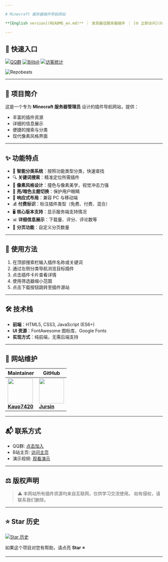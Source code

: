 ```yaml
---

# Minecraft 服务器插件导航网站

**[English version](README_en.md)** ｜ 发现最佳服务器插件 ｜ [🌐 立即访问](https://mcplugin.netlify.app/)

---
```


## 🔗 快速入口

[![QQ群](https://img.shields.io/badge/QQ群-684957856-blue?style=flat\&logo=QQ)](https://qm.qq.com/q/Ghue9KRxi8)
[![Bilibili](https://img.shields.io/badge/Bilibili-演示视频-%23FB7299?style=flat\&logo=bilibili)](https://www.bilibili.com/video/BV1wZvPzXENR)
[![访客统计](https://api.visitorbadge.io/api/combined?path=https%3A%2F%2Fgithub.com%2FKauo7420%2FKauo7420\&label=Visitors\&countColor=%23263759\&style=flat)](https://visitorbadge.io/)

![Repobeats](https://repobeats.axiom.co/api/embed/f16b160ea419610190dff30d327b56ad37f2e86e.svg "Repobeats analytics image")

---

## 📖 项目简介

这是一个专为 **Minecraft 服务器管理员** 设计的插件导航网站，提供：

* 丰富的插件资源
* 详细的信息展示
* 便捷的搜索与分类
* 现代像素风格界面

---

## ✨ 功能特点

* 🎯 **智能分类系统**：按照功能类型分类，快速查找
* 🔍 **关键词搜索**：精准定位所需插件
* 🎨 **像素风格设计**：撞色与像素美学，视觉冲击力强
* 🌙 **亮/暗色主题切换**：保护用户眼睛
* 📱 **响应式布局**：兼容 PC 与移动端
* 💰 **付费标识**：标注插件类型（免费、付费、混合）
* 🖥️ **核心版本支持**：显示服务端支持情况
* 📊 **详细信息展示**：下载量、评分、评论数等
* 🔄 **分页功能**：自定义分页数量

---

## 🚀 使用方法

1. 在顶部搜索栏输入插件名称或关键词
2. 通过左侧分类导航浏览目标插件
3. 点击插件卡片查看详情
4. 使用筛选器缩小范围
5. 点击下载按钮跳转至插件源站

---

## 🛠️ 技术栈

* **前端**：HTML5, CSS3, JavaScript (ES6+)
* **UI 资源**：FontAwesome 图标库、Google Fonts
* **实现方式**：纯前端，无需后端支持

---

## 👥 网站维护

| Maintainer                                                                                                                 | GitHub                                                                                                                  |
| -------------------------------------------------------------------------------------------------------------------------- | ----------------------------------------------------------------------------------------------------------------------- |
| <img src="https://avatars.githubusercontent.com/u/98333724?v=4" width="80"><br>[**Kauo7420**](https://github.com/Kauo7420) | <img src="https://avatars.githubusercontent.com/u/127487914?v=4" width="80"><br>[**Jursin**](https://github.com/Jursin) |

---

## 📬 联系方式

* QQ群: [点击加入](https://qm.qq.com/q/Ghue9KRxi8)
* B站主页: [访问主页](https://space.bilibili.com/375148183)
* 演示视频: [观看演示](https://www.bilibili.com/video/BV1wZvPzXENR)

---

## ⚖️ 版权声明

> ⚠️ 本网站所有插件资源均来自互联网，仅供学习交流使用。
> 如有侵权，请联系我们删除。

---

## ⭐ Star 历史

[![Star 历史](https://starchart.cc/Kauo7420/Kauo7420.svg?variant=adaptive)](https://starchart.cc/Kauo7420/Kauo7420)

如果这个项目对您有帮助，请点亮 **Star ⭐**

---
